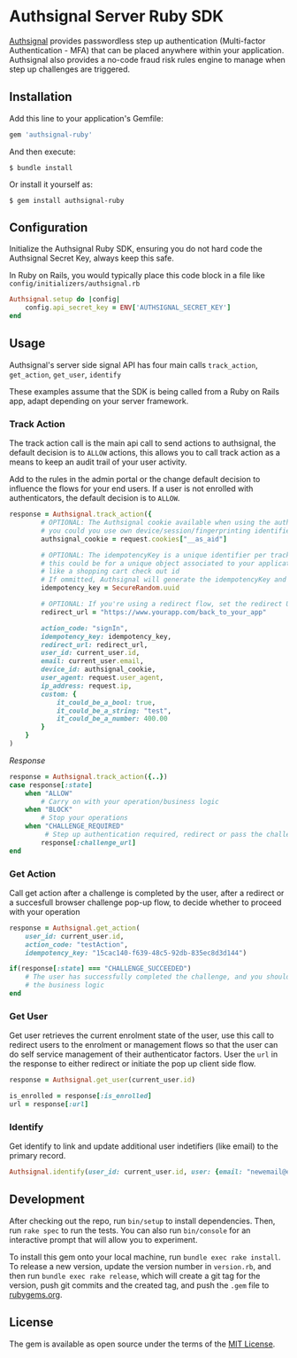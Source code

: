 # Authsignal Server Ruby SDK

[Authsignal](https://www.authsignal.com/?utm_source=github&utm_medium=ruby_sdk) provides passwordless step up authentication (Multi-factor Authentication - MFA) that can be placed anywhere within your application. Authsignal also provides a no-code fraud risk rules engine to manage when step up challenges are triggered.

## Installation

Add this line to your application's Gemfile:

```ruby
gem 'authsignal-ruby'
```

And then execute:

    $ bundle install

Or install it yourself as:

    $ gem install authsignal-ruby

## Configuration
Initialize the Authsignal Ruby SDK, ensuring you do not hard code the Authsignal Secret Key, always keep this safe.

In Ruby on Rails, you would typically place this code block in a file like `config/initializers/authsignal.rb`

```ruby
Authsignal.setup do |config|
    config.api_secret_key = ENV['AUTHSIGNAL_SECRET_KEY']
end
```

## Usage

Authsignal's server side signal API has four main calls `track_action`, `get_action`, `get_user`, `identify`

These examples assume that the SDK is being called from a Ruby on Rails app, adapt depending on your server framework.

### Track Action
The track action call is the main api call to send actions to authsignal, the default decision is to `ALLOW` actions, this allows you to call track action as a means to keep an audit trail of your user activity.

Add to the rules in the admin portal or the change default decision to influence the flows for your end users. If a user is not enrolled with authenticators, the default decision is to `ALLOW`.

```ruby
response = Authsignal.track_action({
        # OPTIONAL: The Authsignal cookie available when using the authsignal browser Javascript SDK
        # you could you use own device/session/fingerprinting identifiers.
        authsignal_cookie = request.cookies["__as_aid"]

        # OPTIONAL: The idempotencyKey is a unique identifier per track action
        # this could be for a unique object associated to your application
        # like a shopping cart check out id
        # If ommitted, Authsignal will generate the idempotencyKey and return in the response
        idempotency_key = SecureRandom.uuid

        # OPTIONAL: If you're using a redirect flow, set the redirect URL, this is the url authsignal will redirect to after a Challenge is completed.
        redirect_url = "https://www.yourapp.com/back_to_your_app"

        action_code: "signIn",
        idempotency_key: idempotency_key,
        redirect_url: redirect_url,
        user_id: current_user.id,
        email: current_user.email,
        device_id: authsignal_cookie,
        user_agent: request.user_agent,
        ip_address: request.ip,
        custom: {
            it_could_be_a_bool: true,
            it_could_be_a_string: "test",
            it_could_be_a_number: 400.00
        }
    }
)
```
*Response*
```ruby
response = Authsignal.track_action({..})
case response[:state]
    when "ALLOW"
        # Carry on with your operation/business logic
    when "BLOCK"
        # Stop your operations
    when "CHALLENGE_REQUIRED"
         # Step up authentication required, redirect or pass the challengeUrl to the front end
        response[:challenge_url]
end
```

### Get Action
Call get action after a challenge is completed by the user, after a redirect or a succesfull browser challenge pop-up flow, to decide whether to proceed with your operation

```ruby
response = Authsignal.get_action(
    user_id: current_user.id,
    action_code: "testAction",
    idempotency_key: "15cac140-f639-48c5-92db-835ec8d3d144")

if(response[:state] === "CHALLENGE_SUCCEEDED")
    # The user has successfully completed the challenge, and you should proceed with
    # the business logic
end
```

### Get User
Get user retrieves the current enrolment state of the user, use this call to redirect users to the enrolment or management flows so that the user can do self service management of their authenticator factors. User the `url` in the response to either redirect or initiate the pop up client side flow.

```ruby
response = Authsignal.get_user(current_user.id)

is_enrolled = response[:is_enrolled]
url = response[:url]
```

### Identify
Get identify to link and update additional user indetifiers (like email) to the primary record.

```ruby
Authsignal.identify(user_id: current_user.id, user: {email: "newemail@email.com"})
```

## Development

After checking out the repo, run `bin/setup` to install dependencies. Then, run `rake spec` to run the tests. You can also run `bin/console` for an interactive prompt that will allow you to experiment.

To install this gem onto your local machine, run `bundle exec rake install`. To release a new version, update the version number in `version.rb`, and then run `bundle exec rake release`, which will create a git tag for the version, push git commits and the created tag, and push the `.gem` file to [rubygems.org](https://rubygems.org).

## License

The gem is available as open source under the terms of the [MIT License](https://opensource.org/licenses/MIT).
